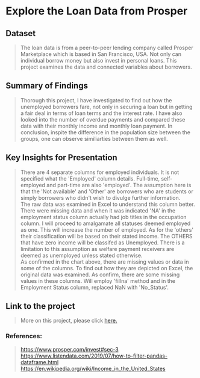 # Explore the Loan Data from Prosper


## Dataset

> The loan data is from a peer-to-peer lending company called Prosper Marketplace which is based in San Francisco, USA. Not only can individual borrow money but also invest in personal loans. This project examines the data and connected variables about borrowers.


## Summary of Findings

> Thorough this project, I have investigated to find out how the unemployed borrowers fare, not only in securing a loan but in getting a fair deal in terms of loan terms and the interest rate. I have also looked into the number of overdue payments and compared these data with their monthly income and monthly loan payment. In conclusion, inspite the difference in the population size between the groups, one can observe similiarties between them as well.


## Key Insights for Presentation

> There are 4 separate columns for employed individuals. It is not specified what the 'Employed' column details. Full-time, self-employed and part-time are also 'employed'. The assumption here is that the 'Not available' and 'Other' are borrowers who are students or simply borrowers who didn't wish to divulge further information.  
> The raw data was examined in Excel to understand this column better. There were missing data and when it was indicated 'NA' in the employment status column actually had job titles in the occupation column. I will proceed to amalgamate all statuses deemed employed as one. This will increase the number of employed. As for the 'others' their classification will be based on their stated income. The OTHERS that have zero income will be classifed as Unemployed. There is a limitation to this assumption as welfare payment receivers are deemed as unemployed unless stated otherwise.  
> As confirmed in the chart above, there are missing values or data in some of the columns. To find out how they are depicted on Excel, the original data was examined. As confirm, there are some missing values in these columns. Will employ 'fillna' method and in the Employment Status column, replaced NaN with 'No_Status'. 

## Link to the project
> More on this project, please click [here.](https://ajeethaa.github.io/Exploration-of-Loan-Data-from-Prosper.html)

### References:
> https://www.prosper.com/invest#sec-3 <br />
> https://www.listendata.com/2019/07/how-to-filter-pandas-dataframe.html<br />
> https://en.wikipedia.org/wiki/Income_in_the_United_States<br />
